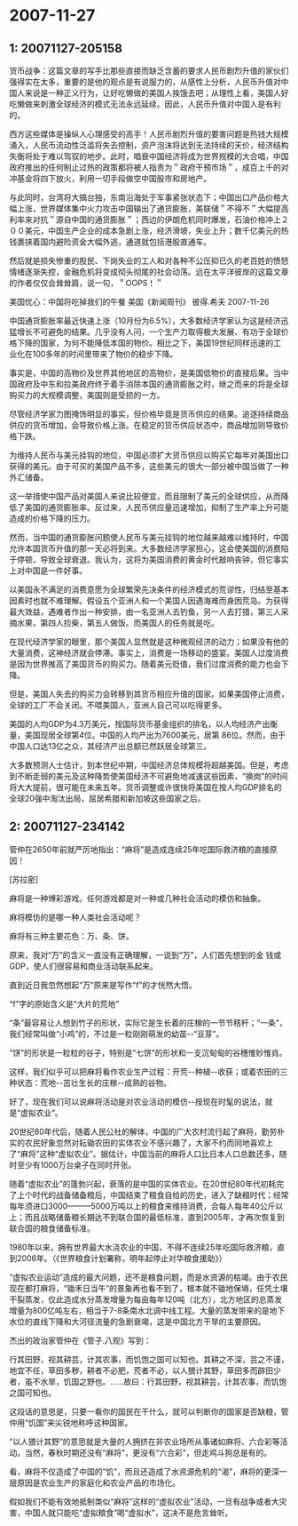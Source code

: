 # 2007-11-27

## 1: 20071127-205158

货币战争：这篇文章的写手比那些直接而缺乏含蓄的要求人民币剧烈升值的家伙们强得实在太多，重要的是他的观点是有说服力的，从感性上分析，人民币升值对中国人来说是一种正义行为，让好吃懒做的美国人挨饿去吧；从理性上看，美国人好吃懒做来刺激全球经济的模式无法永远延续。因此，人民币升值对中国人是有利的。

西方这些媒体是操纵人心理感受的高手！人民币剧烈升值的要害问题是热钱大规模涌入，人民币流动性泛滥将失去控制，资产泡沫将达到无法持续的天价，经济结构失衡将处于难以驾驭的地步。此时，唱衰中国经济将成为世界规模的大合唱，中国政府推出的任何制止过热的政策都将被人指责为＂政府干预市场＂，成百上千的对冲基金将四下放火，利用一切手段做空中国股市和房地产。

与此同时，台湾将大搞台独，东南沿海处于军事紧张状态下；中国出口产品价格大幅上涨，世界媒体集中火力攻击中国输出了通货膨胀，美联储＂不得不＂大幅提高利率来对抗＂源自中国的通货膨胀＂；西边的伊朗危机同时爆发，石油价格冲上２００美元，中国生产企业的成本急剧上涨，经济滑坡，失业上升；数千亿美元的热钱裹挟着国内避险资金大幅外逃，通道就包括港股直通车。

然后就是损失惨重的股民、下岗失业的工人和对各种不公压抑已久的老百姓的愤怒情绪逐渐失控，金融危机将变成彻头彻尾的社会动荡。远在太平洋彼岸的这篇文章的作者仅仅会耸耸肩，说一句，＂OOPS！＂

美国忧心：中国将吃掉我们的午餐 美国《新闻周刊》 彼得.希夫    2007-11-26  

中国通货膨胀率最近快速上涨（10月份为6.5%），大多数经济学家认为这是经济迅猛增长不可避免的结果。几乎没有人问，一个生产力取得极大发展、有功于全球价格下降的国家，为何不能降低本国的物价。相比之下，美国19世纪同样迅速的工业化在100多年的时间里带来了物价的稳步下降。  

事实是，中国的高物价及世界其他地区的高物价，是美国低物价的直接后果。当中国政府及中东和拉美政府终于着手消除本国的通货膨胀之时，继之而来的将是全球购买力的大规模调整，美国则是受损的一方。  

尽管经济学家力图掩饰明显的事实，但价格毕竟是货币供应的结果。追逐持续商品供应的货币增加，会导致价格上涨。在稳定的货币供应状态中，商品增加则导致价格下跌。  

为维持人民币与美元挂钩的地位，中国必须扩大货币供应以购买它每年对美国出口获得的美元。由于可买的美国产品不多，这些美元的很大一部分被中国当做了一种外汇储备。  

这一举措使中国产品对美国人来说比较便宜，而且限制了美元的全球供应，从而降低了美国的通货膨胀率。反过来，人民币供应量迅速增加，抑制了生产率上升可能造成的价格下降的压力。  

然而，当中国的通货膨胀问题使人民币与美元挂钩的地位越来越难以维持时，中国允许本国货币升值的那一天必将到来。大多数经济学家担心，这会使美国的消费陷于停顿，导致全球衰退。我认为，这将为美国消费的黄金时代敲响丧钟，但它事实上对中国是一件好事。  

以美国永不满足的消费意愿为全球繁荣先决条件的经济模式的荒谬性，归结至基本因素时也就不难理解。假设五个亚洲人和一个美国人因遇海难而身困荒岛。为获得最大效益，遇难者作出一种安排，由一名亚洲人去钓鱼，另一人去打猎，第三人采摘水果，第四人捡柴，第五人做饭。而美国人的任务就是吃。  

在现代经济学家的眼里，那个美国人显然就是这种微观经济的动力；如果没有他的大量消费，这神经济就会停滞。事实上，消费是一场移动的盛宴。美国人过度消费是因为世界推高了美国货币的购买力。随着美元贬值，我们过度消费的能力也会下降。  

但是，美国人失去的购买力会转移到其货币相应升值的国家。如果美国停止消费，全球的工厂不会关闭。不喂美国人，亚洲人自己可以吃得更多。  

美国的人均GDP为4.3万美元，按国际货币基金组织的排名，以人均经济产出衡量，美国现居全球第4位。中国的人均产出为7600美元，居第 86位。然而，由于中国人口达13亿之众，其经济产出总额已然跃居全球第三。  

大多数预测人士估计，到本世纪中期，中国经济总体规模将超越美国。但是，考虑到不断走弱的美元及这种降势使美国经济不可避免地减速这些因素，“换岗”的时间将大大提前，很可能在未来五年。货币调整或许很快将美国在按人均GDP排名的全球20强中淘汰出局，屈居希腊和新加坡这些国家之后。

## 2: 20071127-234142

管仲在2650年前就严厉地指出：“麻将”是造成连续25年吃国际救济粮的直接原因！

[苏拉密]

麻将是一种博彩游戏。任何游戏都是对一种或几种社会活动的模仿和抽象。

麻将模仿的是哪一种人类社会活动呢？

麻将有三种主要花色：万、条、饼。

原来，我对“万”的含义一直没有正确理解，一说到“万”，人们首先想到的金 钱或GDP，使人们很容易和商业活动联系起来。

直到近日我忽然想起“万”原来是写作“f”的才恍然大悟。

“f”字的原始含义是“大片的荒地”

“条”最容易让人想到竹子的形状，实际它是生长着的庄稼的一节节秸杆；“一条”，我们经常叫做“小鸡”的，不过是一粒刚刚萌发的幼苗--“豆芽”。

“饼”的形状是一粒粒的谷子，特别是“七饼”的形状和一支沉甸甸的谷穗惟妙惟肖。

这样，我们似乎可以把麻将看作农业生产过程：开荒--种植--收获；或着农田的三种状态：荒地--茁壮生长的庄稼--成熟的谷物。

好了，现在我们可以说麻将活动是对农业活动的模仿--按现在时髦的说法，就是“虚拟农业”。

20世纪80年代后，随着人民公社的解体，中国的广大农村流行起了麻将，勤劳朴实的农民好象忽然对耘锄农田的实体农业不感兴趣了，大家不约而同地喜欢上了“麻将”这种“虚拟农业”。据估计，中国当前的麻将人口比日本人口总数还多，随时至少有1000万台桌子在同时开张。

随着“虚拟农业”的蓬勃兴起，衰落的是中国的实体农业。在20世纪80年代初耗完了上个时代的战备储备粮后，中国结束了粮食自给的历史，进入了缺粮时代；经常每年须进口3000———5000万吨以上的粮食来维持消费，合每人每年40公斤以上；而且战略储备粮长期达不到联合国的最低标准，直到2005年，才再次恢复到联合国的粮食储备标准。

1980年以来，拥有世界最大水浇农业的中国，不得不连续25年吃国际救济粮，直到2006年。（《世界粮食计划署称，明年起停止对华粮食援助》）

“虚拟农业运动”造成的最大问题，还不是粮食问题，而是水资源的枯竭。由于农民现在都打麻将，“锄禾日当午”的景象再也看不到了，根本就不锄地保墒，任凭土壤干裂蒸发，仅此造成水分蒸发增量为每亩每年120吨（北方），北方地区的总蒸发增量为800亿吨左右，相当于7-8条南水北调中线工程。大量的蒸发带来的是地下水位的直线下降和大河径流量的急剧衰竭，这是中国北方干旱的主要原因。

杰出的政治家管仲在《管子.八观》写到：

行其田野，视其耕芸，计其农事，而饥饱之国可以知也。其耕之不深，芸之不谨，地宜不任，草田多秽，耕者不必肥，荒者不必，以人猥计其野，草田多而辟田少者，虽不水旱，饥国之野也。......故曰：行其田野，视其耕芸，计其农事，而饥饱之国可知也。

这段话的意思是，只要一看你的国民在干什么，就可以判断你的国家是否缺粮，管仲用“饥国”来尖锐地称呼这种国家。

“以人猥计其野”的意思就是大量的人拥挤在非农业场所从事诸如麻将、六合彩等活动。当然，春秋时期还没有“麻将”，更没有“六合彩”，但走鸡斗狗总是有的。

看，麻将不仅造成了中国的“饥”，而且还造成了水资源危机的“渴”，麻将的更深一层原因是农业生产的家庭化和农业产品的市场化。

假如我们不能有效地抵制类似“麻将”这样的“虚拟农业”活动，一旦有战争或者大灾害，中国人就只能吃“虚拟粮食”喝“虚拟水”，这决不是危言耸听。

